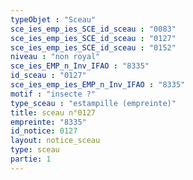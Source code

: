 ```yaml
---
typeObjet : "Sceau"
sce_ies_emp_ies_SCE_id_sceau : "0083"
sce_ies_emp_ies_SCE_id_sceau : "0127"
sce_ies_emp_ies_SCE_id_sceau : "0152"
niveau : "non royal"
sce_ies_EMP_n_Inv_IFAO : "8335"
id_sceau : "0127"
sce_ies_emp_ies_EMP_n_Inv_IFAO : "8335"
motif : "insecte ?"
type_sceau : "estampille (empreinte)"
title: sceau n°0127
empreinte: "8335"
id_notice: 0127
layout: notice_sceau
type: sceau
partie: 1
---
```

